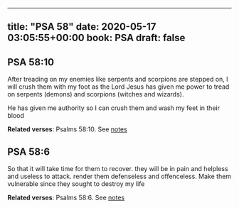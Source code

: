 
---
title: "PSA 58"
date: 2020-05-17 03:05:55+00:00
book: PSA
draft: false
---

## PSA 58:10

After treading on my enemies like serpents and scorpions are stepped on, I will crush them with my foot as the Lord Jesus has given me power to tread on serpents (demons) and scorpions (witches and wizards).

He has given me authority so I can crush them and wash my feet in their blood

**Related verses**: Psalms 58:10. See [notes](https://my.bible.com/notes/3431181895844225342)


## PSA 58:6

So that it will take time for them to recover. they will be in pain and helpless and useless to attack. render them defenseless and offenceless. Make them vulnerable since they sought to destroy my life

**Related verses**: Psalms 58:6. See [notes](https://my.bible.com/notes/3431179758552736027)

